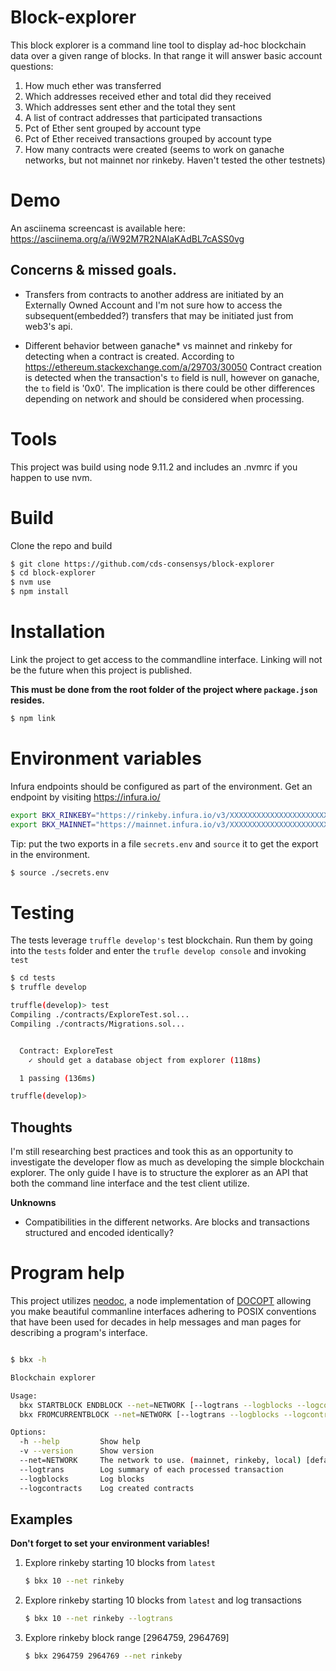 # Block-explorer

This block explorer is a command line tool to display ad-hoc blockchain data
over a given range of blocks. In that range it will answer basic account
questions:

1. How much ether was transferred
2. Which addresses received ether and total did they received
3. Which addresses sent ether and the total they sent
4. A list of contract addresses that participated transactions
5. Pct of Ether sent grouped by account type
6. Pct of Ether received transactions grouped by account type
7. How many contracts were created (seems to work on ganache networks, but not
   mainnet nor rinkeby. Haven't tested the other testnets)

# Demo
An asciinema screencast is available here: https://asciinema.org/a/iW92M7R2NAlaKAdBL7cASS0vg

## Concerns & missed goals.
 - Transfers from contracts to another address are initiated by an Externally
     Owned Account and I'm not sure how to access the subsequent(embedded?)
     transfers that may be initiated just from web3's api.

 - Different behavior between ganache* vs mainnet and rinkeby for detecting when
     a contract is created. According to
     https://ethereum.stackexchange.com/a/29703/30050 Contract creation is
     detected when the transaction's `to` field is null, however on ganache, the
     `to` field is '0x0'. The implication is there could be other differences
     depending on network and should be considered when processing.

# Tools

This project was build using node 9.11.2 and includes an .nvmrc if you happen
to use nvm.

# Build
Clone the repo and build
 ```sh
 $ git clone https://github.com/cds-consensys/block-explorer
 $ cd block-explorer
 $ nvm use
 $ npm install
 ```

# Installation

Link the project to get access to the commandline interface. Linking will not be
the future when this project is published.

__This must be
done from the root folder of the project where `package.json` resides.__
```sh
$ npm link
```

# Environment variables

Infura endpoints should be configured as part of the environment. Get an
endpoint by visiting https://infura.io/

```sh
export BKX_RINKEBY="https://rinkeby.infura.io/v3/XXXXXXXXXXXXXXXXXXXXXXXXXXXXXXXX"
export BKX_MAINNET="https://mainnet.infura.io/v3/XXXXXXXXXXXXXXXXXXXXXXXXXXXXXXXX"
```

Tip: put the two exports in a file `secrets.env` and `source` it to get the
export in the environment.

```sh
$ source ./secrets.env
```

# Testing

The tests leverage `truffle develop's` test blockchain. Run them by
going into the `tests` folder and enter the `trufle develop console` and
invoking `test`

```sh
$ cd tests
$ truffle develop

truffle(develop)> test
Compiling ./contracts/ExploreTest.sol...
Compiling ./contracts/Migrations.sol...


  Contract: ExploreTest
    ✓ should get a database object from explorer (118ms)

  1 passing (136ms)

truffle(develop)>
```


## Thoughts

I'm still researching best practices and took this as an opportunity to
investigate the developer flow as much as developing the simple blockchain
explorer. The only guide I have is to structure the explorer as an API that both
the command line interface and the test client utilize.

__Unknowns__
 - Compatibilities in the different networks. Are blocks and transactions
   structured and encoded identically?

# Program help

This project utilizes [neodoc](https://felixschl.github.io/neodoc/#/?_k=jq4bnh),
a node implementation of [DOCOPT](http://docopt.org) allowing you make beautiful
commanline interfaces adhering to POSIX conventions that have been used for
decades in help messages and man pages for describing a program's interface.

```sh

$ bkx -h

Blockchain explorer

Usage:
  bkx STARTBLOCK ENDBLOCK --net=NETWORK [--logtrans --logblocks --logcontracts]
  bkx FROMCURRENTBLOCK --net=NETWORK [--logtrans --logblocks --logcontracts]

Options:
  -h --help         Show help
  -v --version      Show version
  --net=NETWORK     The network to use. (mainnet, rinkeby, local) [default: local]
  --logtrans        Log summary of each processed transaction
  --logblocks       Log blocks
  --logcontracts    Log created contracts
```

## Examples

__Don't forget to set your environment variables!__

1. Explore rinkeby starting 10 blocks from `latest`
   ```sh
   $ bkx 10 --net rinkeby
   ```

2. Explore rinkeby starting 10 blocks from `latest` and log transactions
   ```sh
   $ bkx 10 --net rinkeby --logtrans
   ```

3. Explore rinkeby block range [2964759, 2964769]
   ```sh
   $ bkx 2964759 2964769 --net rinkeby
   ```
